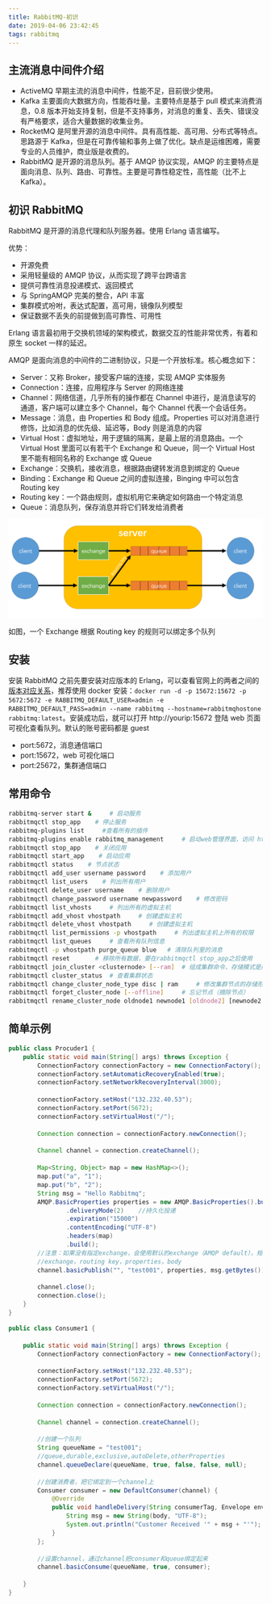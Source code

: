 ```yaml
---
title: RabbitMQ-初识
date: 2019-04-06 23:42:45
tags: rabbitmq
---
```


## 主流消息中间件介绍

- ActiveMQ 早期主流的消息中间件，性能不足，目前很少使用。
- Kafka 主要面向大数据方向，性能吞吐量。主要特点是基于 pull 模式来消费消息，0.8 版本开始支持复制，但是不支持事务，对消息的重复、丢失、错误没有严格要求，适合大量数据的收集业务。
- RocketMQ 是阿里开源的消息中间件。具有高性能、高可用、分布式等特点。思路源于 Kafka，但是在可靠传输和事务上做了优化。缺点是运维困难，需要专业的人员维护，商业版是收费的。
- RabbitMQ 是开源的消息队列。基于 AMQP 协议实现，AMQP 的主要特点是面向消息、队列、路由、可靠性。主要是可靠性稳定性，高性能（比不上 Kafka）。

## 初识 RabbitMQ

RabbitMQ 是开源的消息代理和队列服务器。使用 Erlang 语言编写。

优势：

- 开源免费
- 采用轻量级的 AMQP 协议，从而实现了跨平台跨语言
- 提供可靠性消息投递模式、返回模式
- 与 SpringAMQP 完美的整合，API 丰富
- 集群模式吩咐，表达式配置，高可用，镜像队列模型
- 保证数据不丢失的前提做到高可靠性、可用性

Erlang 语言最初用于交换机领域的架构模式，数据交互的性能非常优秀，有着和原生 socket 一样的延迟。

AMQP 是面向消息的中间件的二进制协议，只是一个开放标准。核心概念如下：

- Server：又称 Broker，接受客户端的连接，实现 AMQP 实体服务
- Connection：连接，应用程序与 Server 的网络连接
- Channel：网络信道，几乎所有的操作都在 Channel 中进行，是消息读写的通道，客户端可以建立多个 Channel，每个 Channel 代表一个会话任务。
- Message：消息，由 Properties 和 Body 组成。Properties 可以对消息进行修饰，比如消息的优先级、延迟等，Body 则是消息的内容
- Virtual Host：虚拟地址，用于逻辑的隔离，是最上层的消息路由。一个 Virtual Host 里面可以有若干个 Exchange 和 Queue，同一个 Virtual Host 里不能有相同名称的 Exchange 或 Queue
- Exchange：交换机，接收消息，根据路由键转发消息到绑定的 Queue
- Binding：Exchange 和 Queue 之间的虚拟连接，Binging 中可以包含 Routing key
- Routing key：一个路由规则，虚拟机用它来确定如何路由一个特定消息
- Queue：消息队列，保存消息并将它们转发给消费者

![RabbitMQ](/images/2019/RabbitMQ-jiagou.png)

如图，一个 Exchange 根据 Routing key 的规则可以绑定多个队列

## 安装

安装 RabbitMQ 之前先要安装对应版本的 Erlang，可以查看官网上的两者之间的[版本对应关系](https://www.rabbitmq.com/which-erlang.html)，推荐使用 docker 安装：`docker run -d -p 15672:15672 -p 5672:5672 -e RABBITMQ_DEFAULT_USER=admin -e RABBITMQ_DEFAULT_PASS=admin --name rabbitmq --hostname=rabbitmqhostone rabbitmq:latest`。安装成功后，就可以打开 http://yourip:15672 登陆 web 页面可视化查看队列。默认的账号密码都是 guest

- port:5672，消息通信端口
- port:15672，web 可视化端口
- port:25672，集群通信端口

## 常用命令

```bash
rabbitmq-server start &     # 启动服务
rabbitmqctl stop_app    # 停止服务
rabbitmq-plugins list     #查看所有的插件
rabbitmq-plugins enable rabbitmq_management     # 启动web管理界面，访问 http://yourip:15672
rabbitmqctl stop_app    # 关闭应用
rabbitmqctl start_app    # 启动应用
rabbitmqctl status    # 节点状态
rabbitmqctl add_user username password    # 添加用户
rabbitmqctl list_users    # 列出所有用户
rabbitmqctl delete_user username    # 删除用户
rabbitmqctl change_password username newpassword    # 修改密码
rabbitmqctl list_vhosts     # 列出所有的虚拟主机
rabbitmqctl add_vhost vhostpath     # 创建虚拟主机
rabbitmqctl delete_vhost vhostpath     # 创建虚拟主机
rabbitmqctl list_permissions -p vhostpath     # 列出虚拟主机上所有的权限
rabbitmqctl list_queues     # 查看所有队列信息
rabbitmqctl -p vhostpath purge_queue blue   # 清除队列里的消息
rabbitmqctl reset       # 移除所有数据，要在rabbitmqctl stop_app之后使用
rabbitmqctl join_cluster <clusternode> [--ram]  # 组成集群命令，存储模式是内存，也可以是磁盘：disc
rabbitmqctl cluster_status  # 查看集群状态
rabbitmqctl change_cluster_node_type disc | ram     # 修改集群节点的存储形式
rabbitmqctl forget_cluster_node [--offline]     # 忘记节点（摘除节点）
rabbitmqctl rename_cluster_node oldnode1 newnode1 [oldnode2] [newnode2 ...]     # 修改节点名称
```

## 简单示例

```java
public class Procuder1 {
    public static void main(String[] args) throws Exception {
        ConnectionFactory connectionFactory = new ConnectionFactory();
        connectionFactory.setAutomaticRecoveryEnabled(true);
        connectionFactory.setNetworkRecoveryInterval(3000);

        connectionFactory.setHost("132.232.40.53");
        connectionFactory.setPort(5672);
        connectionFactory.setVirtualHost("/");

        Connection connection = connectionFactory.newConnection();

        Channel channel = connection.createChannel();

        Map<String, Object> map = new HashMap<>();
        map.put("a", "1");
        map.put("b", "2");
        String msg = "Hello Rabbitmq";
        AMQP.BasicProperties properties = new AMQP.BasicProperties().builder()
                .deliveryMode(2)    //持久化投递
                .expiration("15000")
                .contentEncoding("UTF-8")
                .headers(map)
                .build();
        //注意：如果没有指定exchange，会使用默认的exchange（AMQP default），规则是路由到和routingKey名称相同的queue上
        //exchange，routing key，properties，body
        channel.basicPublish("", "test001", properties, msg.getBytes());

        channel.close();
        connection.close();
    }
}
```

```java
public class Consumer1 {

    public static void main(String[] args) throws Exception {
        ConnectionFactory connectionFactory = new ConnectionFactory();

        connectionFactory.setHost("132.232.40.53");
        connectionFactory.setPort(5672);
        connectionFactory.setVirtualHost("/");

        Connection connection = connectionFactory.newConnection();

        Channel channel = connection.createChannel();

        //创建一个队列
        String queueName = "test001";
        //queue,durable,exclusive,autoDelete,otherProperties
        channel.queueDeclare(queueName, true, false, false, null);

        //创建消费者，把它绑定到一个channel上
        Consumer consumer = new DefaultConsumer(channel) {
            @Override
            public void handleDelivery(String consumerTag, Envelope envelope, AMQP.BasicProperties properties, byte[] body) throws IOException {
                String msg = new String(body, "UTF-8");
                System.out.println("Customer Received '" + msg + "'");
            }
        };

        //设置channel，通过channel把consumer和queue绑定起来
        channel.basicConsume(queueName, true, consumer);

    }
}
```
